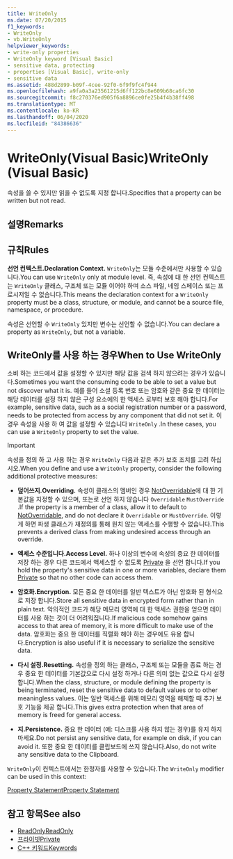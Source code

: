 ```yaml
---
title: WriteOnly
ms.date: 07/20/2015
f1_keywords:
- WriteOnly
- vb.WriteOnly
helpviewer_keywords:
- write-only properties
- WriteOnly keyword [Visual Basic]
- sensitive data, protecting
- properties [Visual Basic], write-only
- sensitive data
ms.assetid: 488d2899-b09f-4cee-92f0-6f9f9fc4f944
ms.openlocfilehash: a9fa0a3a23561215d6ff122bc8e609b68ca6fc30
ms.sourcegitcommit: f8c270376ed905f6a8896ce0fe25b4f4b38ff498
ms.translationtype: MT
ms.contentlocale: ko-KR
ms.lasthandoff: 06/04/2020
ms.locfileid: "84386636"
---
```

# <a name="writeonly-visual-basic"></a><span data-ttu-id="ad863-102">WriteOnly(Visual Basic)</span><span class="sxs-lookup"><span data-stu-id="ad863-102">WriteOnly (Visual Basic)</span></span>
<span data-ttu-id="ad863-103">속성을 쓸 수 있지만 읽을 수 없도록 지정 합니다.</span><span class="sxs-lookup"><span data-stu-id="ad863-103">Specifies that a property can be written but not read.</span></span>  
  
## <a name="remarks"></a><span data-ttu-id="ad863-104">설명</span><span class="sxs-lookup"><span data-stu-id="ad863-104">Remarks</span></span>  
  
## <a name="rules"></a><span data-ttu-id="ad863-105">규칙</span><span class="sxs-lookup"><span data-stu-id="ad863-105">Rules</span></span>  
 <span data-ttu-id="ad863-106">**선언 컨텍스트.**</span><span class="sxs-lookup"><span data-stu-id="ad863-106">**Declaration Context.**</span></span> <span data-ttu-id="ad863-107">`WriteOnly`는 모듈 수준에서만 사용할 수 있습니다.</span><span class="sxs-lookup"><span data-stu-id="ad863-107">You can use `WriteOnly` only at module level.</span></span> <span data-ttu-id="ad863-108">즉, 속성에 대 한 선언 컨텍스트는 `WriteOnly` 클래스, 구조체 또는 모듈 이어야 하며 소스 파일, 네임 스페이스 또는 프로시저일 수 없습니다.</span><span class="sxs-lookup"><span data-stu-id="ad863-108">This means the declaration context for a `WriteOnly` property must be a class, structure, or module, and cannot be a source file, namespace, or procedure.</span></span>  
  
 <span data-ttu-id="ad863-109">속성은 선언할 수 `WriteOnly` 있지만 변수는 선언할 수 없습니다.</span><span class="sxs-lookup"><span data-stu-id="ad863-109">You can declare a property as `WriteOnly`, but not a variable.</span></span>  
  
## <a name="when-to-use-writeonly"></a><span data-ttu-id="ad863-110">WriteOnly를 사용 하는 경우</span><span class="sxs-lookup"><span data-stu-id="ad863-110">When to Use WriteOnly</span></span>  
 <span data-ttu-id="ad863-111">소비 하는 코드에서 값을 설정할 수 있지만 해당 값을 검색 하지 않으려는 경우가 있습니다.</span><span class="sxs-lookup"><span data-stu-id="ad863-111">Sometimes you want the consuming code to be able to set a value but not discover what it is.</span></span> <span data-ttu-id="ad863-112">예를 들어 소셜 등록 번호 또는 암호와 같은 중요 한 데이터는 해당 데이터를 설정 하지 않은 구성 요소에의 한 액세스 로부터 보호 해야 합니다.</span><span class="sxs-lookup"><span data-stu-id="ad863-112">For example, sensitive data, such as a social registration number or a password, needs to be protected from access by any component that did not set it.</span></span> <span data-ttu-id="ad863-113">이 경우 속성을 사용 하 여 값을 설정할 수 있습니다 `WriteOnly` .</span><span class="sxs-lookup"><span data-stu-id="ad863-113">In these cases, you can use a `WriteOnly` property to set the value.</span></span>  
  
> [!IMPORTANT]
> <span data-ttu-id="ad863-114">속성을 정의 하 고 사용 하는 경우 `WriteOnly` 다음과 같은 추가 보호 조치를 고려 하십시오.</span><span class="sxs-lookup"><span data-stu-id="ad863-114">When you define and use a `WriteOnly` property, consider the following additional protective measures:</span></span>  
  
- <span data-ttu-id="ad863-115">**덮어쓰지.**</span><span class="sxs-lookup"><span data-stu-id="ad863-115">**Overriding.**</span></span> <span data-ttu-id="ad863-116">속성이 클래스의 멤버인 경우 [NotOverridable](notoverridable.md)에 대 한 기본값을 지정할 수 있으며, 또는로 선언 하지 않습니다 `Overridable` `MustOverride` .</span><span class="sxs-lookup"><span data-stu-id="ad863-116">If the property is a member of a class, allow it to default to [NotOverridable](notoverridable.md), and do not declare it `Overridable` or `MustOverride`.</span></span> <span data-ttu-id="ad863-117">이렇게 하면 파생 클래스가 재정의를 통해 원치 않는 액세스를 수행할 수 없습니다.</span><span class="sxs-lookup"><span data-stu-id="ad863-117">This prevents a derived class from making undesired access through an override.</span></span>  
  
- <span data-ttu-id="ad863-118">**액세스 수준입니다.**</span><span class="sxs-lookup"><span data-stu-id="ad863-118">**Access Level.**</span></span> <span data-ttu-id="ad863-119">하나 이상의 변수에 속성의 중요 한 데이터를 저장 하는 경우 다른 코드에서 액세스할 수 없도록 [Private](private.md) 을 선언 합니다.</span><span class="sxs-lookup"><span data-stu-id="ad863-119">If you hold the property's sensitive data in one or more variables, declare them [Private](private.md) so that no other code can access them.</span></span>  
  
- <span data-ttu-id="ad863-120">**암호화.**</span><span class="sxs-lookup"><span data-stu-id="ad863-120">**Encryption.**</span></span> <span data-ttu-id="ad863-121">모든 중요 한 데이터를 일반 텍스트가 아닌 암호화 된 형식으로 저장 합니다.</span><span class="sxs-lookup"><span data-stu-id="ad863-121">Store all sensitive data in encrypted form rather than in plain text.</span></span> <span data-ttu-id="ad863-122">악의적인 코드가 해당 메모리 영역에 대 한 액세스 권한을 얻으면 데이터를 사용 하는 것이 더 어려워집니다.</span><span class="sxs-lookup"><span data-stu-id="ad863-122">If malicious code somehow gains access to that area of memory, it is more difficult to make use of the data.</span></span> <span data-ttu-id="ad863-123">암호화는 중요 한 데이터를 직렬화 해야 하는 경우에도 유용 합니다.</span><span class="sxs-lookup"><span data-stu-id="ad863-123">Encryption is also useful if it is necessary to serialize the sensitive data.</span></span>  
  
- <span data-ttu-id="ad863-124">**다시 설정.**</span><span class="sxs-lookup"><span data-stu-id="ad863-124">**Resetting.**</span></span> <span data-ttu-id="ad863-125">속성을 정의 하는 클래스, 구조체 또는 모듈을 종료 하는 경우 중요 한 데이터를 기본값으로 다시 설정 하거나 다른 의미 없는 값으로 다시 설정 합니다.</span><span class="sxs-lookup"><span data-stu-id="ad863-125">When the class, structure, or module defining the property is being terminated, reset the sensitive data to default values or to other meaningless values.</span></span> <span data-ttu-id="ad863-126">이는 일반 액세스를 위해 메모리 영역을 해제할 때 추가 보호 기능을 제공 합니다.</span><span class="sxs-lookup"><span data-stu-id="ad863-126">This gives extra protection when that area of memory is freed for general access.</span></span>  
  
- <span data-ttu-id="ad863-127">**지.**</span><span class="sxs-lookup"><span data-stu-id="ad863-127">**Persistence.**</span></span> <span data-ttu-id="ad863-128">중요 한 데이터 (예: 디스크를 사용 하지 않는 경우)를 유지 하지 마세요.</span><span class="sxs-lookup"><span data-stu-id="ad863-128">Do not persist any sensitive data, for example on disk, if you can avoid it.</span></span> <span data-ttu-id="ad863-129">또한 중요 한 데이터를 클립보드에 쓰지 않습니다.</span><span class="sxs-lookup"><span data-stu-id="ad863-129">Also, do not write any sensitive data to the Clipboard.</span></span>  
  
 <span data-ttu-id="ad863-130">`WriteOnly`이 컨텍스트에서는 한정자를 사용할 수 있습니다.</span><span class="sxs-lookup"><span data-stu-id="ad863-130">The `WriteOnly` modifier can be used in this context:</span></span>  
  
 [<span data-ttu-id="ad863-131">Property Statement</span><span class="sxs-lookup"><span data-stu-id="ad863-131">Property Statement</span></span>](../statements/property-statement.md)  
  
## <a name="see-also"></a><span data-ttu-id="ad863-132">참고 항목</span><span class="sxs-lookup"><span data-stu-id="ad863-132">See also</span></span>

- [<span data-ttu-id="ad863-133">ReadOnly</span><span class="sxs-lookup"><span data-stu-id="ad863-133">ReadOnly</span></span>](readonly.md)
- [<span data-ttu-id="ad863-134">프라이빗</span><span class="sxs-lookup"><span data-stu-id="ad863-134">Private</span></span>](private.md)
- [<span data-ttu-id="ad863-135">C++ 키워드</span><span class="sxs-lookup"><span data-stu-id="ad863-135">Keywords</span></span>](../keywords/index.md)
